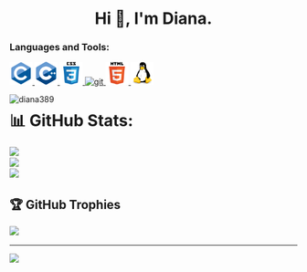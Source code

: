 <h1 align="center">Hi 👋, I'm Diana.</h1>

<h3 align="left">Languages and Tools:</h3>
<p align="left"> <a href="https://www.cprogramming.com/" target="_blank" rel="noreferrer"> <img src="https://raw.githubusercontent.com/devicons/devicon/master/icons/c/c-original.svg" alt="c" width="40" height="40"/> </a> <a href="https://www.w3schools.com/cpp/" target="_blank" rel="noreferrer"> <img src="https://raw.githubusercontent.com/devicons/devicon/master/icons/cplusplus/cplusplus-original.svg" alt="cplusplus" width="40" height="40"/> </a> <a href="https://www.w3schools.com/css/" target="_blank" rel="noreferrer"> <img src="https://raw.githubusercontent.com/devicons/devicon/master/icons/css3/css3-original-wordmark.svg" alt="css3" width="40" height="40"/> </a> <a href="https://git-scm.com/" target="_blank" rel="noreferrer"> <img src="https://www.vectorlogo.zone/logos/git-scm/git-scm-icon.svg" alt="git" width="40" height="40"/> </a> <a href="https://www.w3.org/html/" target="_blank" rel="noreferrer"> <img src="https://raw.githubusercontent.com/devicons/devicon/master/icons/html5/html5-original-wordmark.svg" alt="html5" width="40" height="40"/> </a> <a href="https://www.linux.org/" target="_blank" rel="noreferrer"> <img src="https://raw.githubusercontent.com/devicons/devicon/master/icons/linux/linux-original.svg" alt="linux" width="40" height="40"/> </a> </p>

<p><img align="left" src="https://github-readme-stats.vercel.app/api/top-langs?username=diana389&show_icons=true&locale=en&layout=compact" alt="diana389" /></p>

# 📊 GitHub Stats:
![](https://github-readme-stats.vercel.app/api?username=diana389&theme=dark&hide_border=false&include_all_commits=false&count_private=false)<br/>
![](https://github-readme-streak-stats.herokuapp.com/?user=diana389&theme=dark&hide_border=false)<br/>
![](https://github-readme-stats.vercel.app/api/top-langs/?username=diana389&theme=dark&hide_border=false&include_all_commits=false&count_private=false&layout=compact)

## 🏆 GitHub Trophies
![](https://github-profile-trophy.vercel.app/?username=diana389&theme=radical&no-frame=false&no-bg=true&margin-w=4)

---
[![](https://visitcount.itsvg.in/api?id=diana389&icon=0&color=0)](https://visitcount.itsvg.in)

<!-- Proudly created with GPRM ( https://gprm.itsvg.in ) -->
